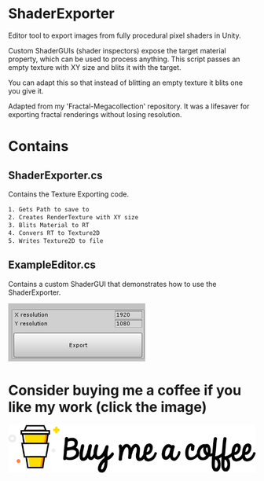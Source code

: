 # ShaderExporter

Editor tool to export images from fully procedural pixel shaders in Unity.

Custom ShaderGUIs (shader inspectors) expose the target material property, which can be used to process anything.
This script passes an empty texture with XY size and blits it with the target.

You can adapt this so that instead of blitting an empty texture it blits one you give it.

Adapted from my 'Fractal-Megacollection' repository. It was a lifesaver for exporting fractal renderings without losing resolution.

# Contains

## ShaderExporter.cs

Contains the Texture Exporting code.

	1. Gets Path to save to
	2. Creates RenderTexture with XY size
	3. Blits Material to RT
	4. Convers RT to Texture2D
	5. Writes Texture2D to file

## ExampleEditor.cs

Contains a custom ShaderGUI that demonstrates how to use the ShaderExporter.

![Example](Example.png "Render")

# Consider buying me a coffee if you like my work (click the image)
[![Foo](coffee.png)](https://www.buymeacoffee.com/ZcRuWpUBf)
